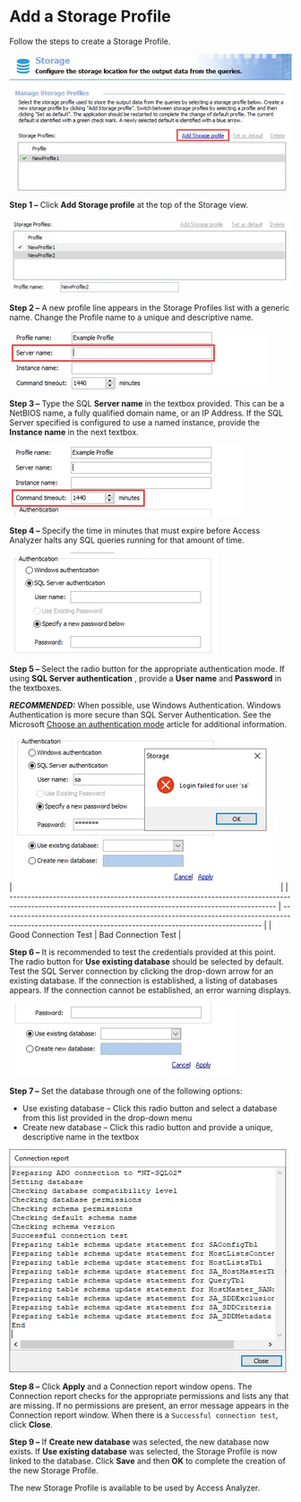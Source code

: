 # Add a Storage Profile

Follow the steps to create a Storage Profile.

![Add Storage profile option](../../../../../static/img/product_docs/accessanalyzer/admin/settings/storage/addprofile.webp)

**Step 1 –** Click **Add Storage profile** at the top of the Storage view.

![New Storage profile added](../../../../../static/img/product_docs/accessanalyzer/admin/settings/storage/addprofilename.webp)

**Step 2 –** A new profile line appears in the Storage Profiles list with a generic name. Change the
Profile name to a unique and descriptive name.

![Server Name field](../../../../../static/img/product_docs/accessanalyzer/admin/settings/storage/addprofileservername.webp)

**Step 3 –** Type the SQL **Server name** in the textbox provided. This can be a NetBIOS name, a
fully qualified domain name, or an IP Address. If the SQL Server specified is configured to use a
named instance, provide the **Instance name** in the next textbox.

![Command timeout field](../../../../../static/img/product_docs/accessanalyzer/admin/settings/storage/addprofiletimeout.webp)

**Step 4 –** Specify the time in minutes that must expire before Access Analyzer halts any SQL
queries running for that amount of time.

![Authentication options](../../../../../static/img/product_docs/accessanalyzer/admin/settings/storage/addprofileauthentication.webp)

**Step 5 –** Select the radio button for the appropriate authentication mode. If using **SQL Server
authentication** , provide a **User name** and **Password** in the textboxes.

**_RECOMMENDED:_** When possible, use Windows Authentication. Windows Authentication is more secure
than SQL Server Authentication. See the Microsoft
[Choose an authentication mode](https://learn.microsoft.com/en-us/sql/relational-databases/security/choose-an-authentication-mode) article
for additional information.

| ![Good connection test](../../../../../static/img/product_docs/accessanalyzer/admin/settings/storage/addprofilebadconnection.webp) |
| -------------------------------------------------------------------------------------------------------------------------------------------------------- | ------------------------------------------------------------------------------------------------------------------------------------------------------ |
| Good Connection Test                                                                                                                                     | Bad Connection Test                                                                                                                                    |

**Step 6 –** It is recommended to test the credentials provided at this point. The radio button for
**Use existing database** should be selected by default. Test the SQL Server connection by clicking
the drop-down arrow for an existing database. If the connection is established, a listing of
databases appears. If the connection cannot be established, an error warning displays.

![Database options](../../../../../static/img/product_docs/accessanalyzer/admin/settings/storage/addprofiledatabase.webp)

**Step 7 –** Set the database through one of the following options:

- Use existing database – Click this radio button and select a database from this list provided in
  the drop-down menu
- Create new database – Click this radio button and provide a unique, descriptive name in the
  textbox

![Connection report](../../../../../static/img/product_docs/accessanalyzer/install/application/connectionreport.webp)

**Step 8 –** Click **Apply** and a Connection report window opens. The Connection report checks for
the appropriate permissions and lists any that are missing. If no permissions are present, an error
message appears in the Connection report window. When there is a `Successful connection test`, click
**Close**.

**Step 9 –** If **Create new database** was selected, the new database now exists. If **Use existing
database** was selected, the Storage Profile is now linked to the database. Click **Save** and then
**OK** to complete the creation of the new Storage Profile.

The new Storage Profile is available to be used by Access Analyzer.
